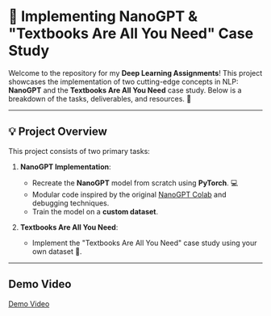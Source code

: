# 🚀 Implementing NanoGPT & "Textbooks Are All You Need" Case Study

Welcome to the repository for my **Deep Learning Assignments**! This project showcases the implementation of two cutting-edge concepts in NLP: **NanoGPT** and the **Textbooks Are All You Need** case study. Below is a breakdown of the tasks, deliverables, and resources. 🌟

---

## 💡 **Project Overview**

This project consists of two primary tasks:

1. **NanoGPT Implementation**:
   - Recreate the **NanoGPT** model from scratch using **PyTorch**. 💻
   - Modular code inspired by the original [NanoGPT Colab](https://colab.research.google.com/drive/1JMLa53HDuA-i7ZBmqV7ZnA3c_fvtXnx-?usp=sharing#scrollTo=EDarxEWIRMKq) and debugging techniques.
   - Train the model on a **custom dataset**.

2. **Textbooks Are All You Need**:
   - Implement the "Textbooks Are All You Need" case study using your own dataset 📖.

---

## **Demo Video**

   [Demo Video](https://drive.google.com/drive/folders/13l_K_v4Hx2Gg4ZgLhkMK9JIj32ATrSa-?usp=sharing)

